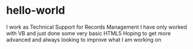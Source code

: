 # hello-world
I work as Technical Support for Records Management
I have only worked with VB and just done some very basic HTML5
Hoping to get more advanced and always looking to improve what I am working on

